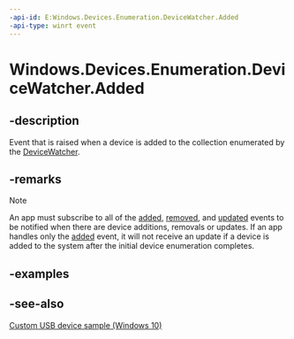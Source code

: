 ```yaml
---
-api-id: E:Windows.Devices.Enumeration.DeviceWatcher.Added
-api-type: winrt event
---
```


<!-- Event syntax
public event Windows.Foundation.TypedEventHandler Added<Windows.Devices.Enumeration.DeviceWatcher,  Windows.Devices.Enumeration.DeviceInformation>
-->

# Windows.Devices.Enumeration.DeviceWatcher.Added

## -description
Event that is raised when a device is added to the collection enumerated by the [DeviceWatcher](devicewatcher.md).

## -remarks
> [!NOTE]
> An app must subscribe to all of the [added](devicewatcher_added.md), [removed](devicewatcher_removed.md), and [updated](devicewatcher_updated.md) events to be notified when there are device additions, removals or updates. If an app handles only the [added](devicewatcher_added.md) event, it will not receive an update if a device is added to the system after the initial device enumeration completes.

## -examples

## -see-also
[Custom USB device sample (Windows 10)](http://go.microsoft.com/fwlink/p/?LinkId=620530)